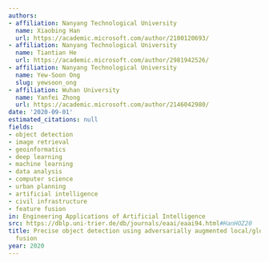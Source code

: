 ```yaml
---
authors:
- affiliation: Nanyang Technological University
  name: Xiaobing Han
  url: https://academic.microsoft.com/author/2100120693/
- affiliation: Nanyang Technological University
  name: Tiantian He
  url: https://academic.microsoft.com/author/2981942526/
- affiliation: Nanyang Technological University
  name: Yew-Soon Ong
  slug: yewsoon_ong
- affiliation: Wuhan University
  name: Yanfei Zhong
  url: https://academic.microsoft.com/author/2146042980/
date: '2020-09-01'
estimated_citations: null
fields:
- object detection
- image retrieval
- geoinformatics
- deep learning
- machine learning
- data analysis
- computer science
- urban planning
- artificial intelligence
- civil infrastructure
- feature fusion
in: Engineering Applications of Artificial Intelligence
src: https://dblp.uni-trier.de/db/journals/eaai/eaai94.html#HanHOZ20
title: Precise object detection using adversarially augmented local/global feature
  fusion
year: 2020
---
```

